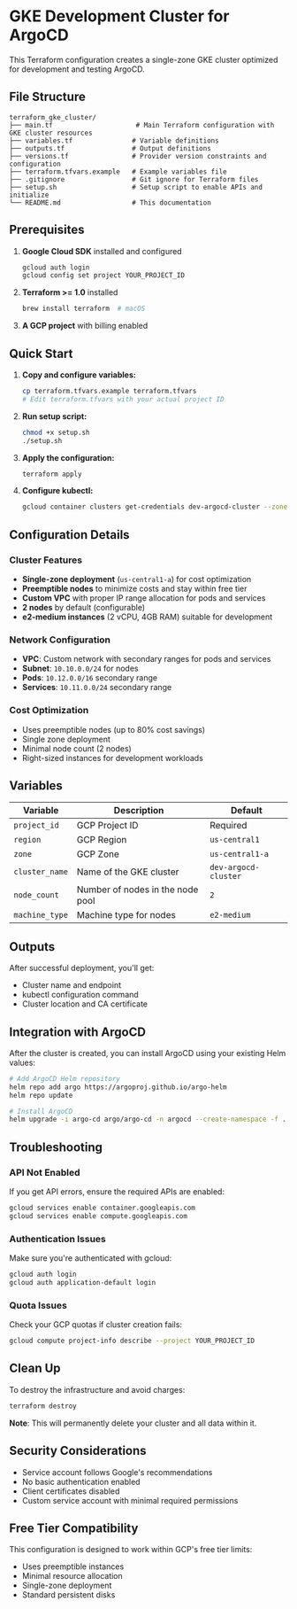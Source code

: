 # GKE Development Cluster for ArgoCD

This Terraform configuration creates a single-zone GKE cluster optimized for development and testing ArgoCD.

## File Structure


```
terraform_gke_cluster/
├── main.tf                     # Main Terraform configuration with GKE cluster resources
├── variables.tf               # Variable definitions
├── outputs.tf                 # Output definitions
├── versions.tf                # Provider version constraints and configuration
├── terraform.tfvars.example   # Example variables file
├── .gitignore                 # Git ignore for Terraform files
├── setup.sh                   # Setup script to enable APIs and initialize
└── README.md                  # This documentation
```

## Prerequisites

1. **Google Cloud SDK** installed and configured

   ```bash
   gcloud auth login
   gcloud config set project YOUR_PROJECT_ID
   ```

2. **Terraform >= 1.0** installed

   ```bash
   brew install terraform  # macOS
   ```

3. **A GCP project** with billing enabled

## Quick Start

1. **Copy and configure variables:**
   ```bash
   cp terraform.tfvars.example terraform.tfvars
   # Edit terraform.tfvars with your actual project ID
   ```

2. **Run setup script:**
   ```bash
   chmod +x setup.sh
   ./setup.sh
   ```

3. **Apply the configuration:**
   ```bash
   terraform apply
   ```

4. **Configure kubectl:**
   ```bash
   gcloud container clusters get-credentials dev-argocd-cluster --zone us-central1-a --project YOUR_PROJECT_ID
   ```

## Configuration Details

### Cluster Features
- **Single-zone deployment** (`us-central1-a`) for cost optimization
- **Preemptible nodes** to minimize costs and stay within free tier
- **Custom VPC** with proper IP range allocation for pods and services
- **2 nodes** by default (configurable)
- **e2-medium instances** (2 vCPU, 4GB RAM) suitable for development

### Network Configuration
- **VPC**: Custom network with secondary ranges for pods and services
- **Subnet**: `10.10.0.0/24` for nodes
- **Pods**: `10.12.0.0/16` secondary range
- **Services**: `10.11.0.0/24` secondary range

### Cost Optimization
- Uses preemptible nodes (up to 80% cost savings)
- Single zone deployment
- Minimal node count (2 nodes)
- Right-sized instances for development workloads

## Variables

| Variable | Description | Default |
|----------|-------------|---------|
| `project_id` | GCP Project ID | Required |
| `region` | GCP Region | `us-central1` |
| `zone` | GCP Zone | `us-central1-a` |
| `cluster_name` | Name of the GKE cluster | `dev-argocd-cluster` |
| `node_count` | Number of nodes in the node pool | `2` |
| `machine_type` | Machine type for nodes | `e2-medium` |

## Outputs

After successful deployment, you'll get:
- Cluster name and endpoint
- kubectl configuration command
- Cluster location and CA certificate

## Integration with ArgoCD

After the cluster is created, you can install ArgoCD using your existing Helm values:

```bash
# Add ArgoCD Helm repository
helm repo add argo https://argoproj.github.io/argo-helm
helm repo update

# Install ArgoCD
helm upgrade -i argo-cd argo/argo-cd -n argocd --create-namespace -f ../yaml_config_manifests/values-argocd-ingress.yaml
```

## Troubleshooting

### API Not Enabled
If you get API errors, ensure the required APIs are enabled:
```bash
gcloud services enable container.googleapis.com
gcloud services enable compute.googleapis.com
```

### Authentication Issues
Make sure you're authenticated with gcloud:
```bash
gcloud auth login
gcloud auth application-default login
```

### Quota Issues
Check your GCP quotas if cluster creation fails:
```bash
gcloud compute project-info describe --project YOUR_PROJECT_ID
```

## Clean Up

To destroy the infrastructure and avoid charges:

```bash
terraform destroy
```

**Note**: This will permanently delete your cluster and all data within it.

## Security Considerations

- Service account follows Google's recommendations
- No basic authentication enabled
- Client certificates disabled
- Custom service account with minimal required permissions

## Free Tier Compatibility

This configuration is designed to work within GCP's free tier limits:
- Uses preemptible instances
- Minimal resource allocation
- Single-zone deployment
- Standard persistent disks
